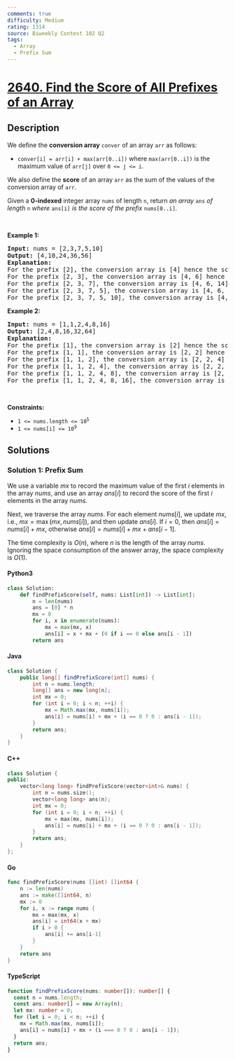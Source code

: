 ```yaml
---
comments: true
difficulty: Medium
rating: 1314
source: Biweekly Contest 102 Q2
tags:
  - Array
  - Prefix Sum
---
```


<!-- problem:start -->

# [2640. Find the Score of All Prefixes of an Array](https://leetcode.com/problems/find-the-score-of-all-prefixes-of-an-array)


## Description

<!-- description:start -->

<p>We define the <strong>conversion array</strong> <code>conver</code> of an array <code>arr</code> as follows:</p>

<ul>
	<li><code>conver[i] = arr[i] + max(arr[0..i])</code> where <code>max(arr[0..i])</code> is the maximum value of <code>arr[j]</code> over <code>0 &lt;= j &lt;= i</code>.</li>
</ul>

<p>We also define the <strong>score</strong> of an array <code>arr</code> as the sum of the values of the conversion array of <code>arr</code>.</p>

<p>Given a <strong>0-indexed</strong> integer array <code>nums</code> of length <code>n</code>, return <em>an array </em><code>ans</code><em> of length </em><code>n</code><em> where </em><code>ans[i]</code><em> is the score of the prefix</em> <code>nums[0..i]</code>.</p>

<p>&nbsp;</p>
<p><strong class="example">Example 1:</strong></p>

<pre>
<strong>Input:</strong> nums = [2,3,7,5,10]
<strong>Output:</strong> [4,10,24,36,56]
<strong>Explanation:</strong> 
For the prefix [2], the conversion array is [4] hence the score is 4
For the prefix [2, 3], the conversion array is [4, 6] hence the score is 10
For the prefix [2, 3, 7], the conversion array is [4, 6, 14] hence the score is 24
For the prefix [2, 3, 7, 5], the conversion array is [4, 6, 14, 12] hence the score is 36
For the prefix [2, 3, 7, 5, 10], the conversion array is [4, 6, 14, 12, 20] hence the score is 56
</pre>

<p><strong class="example">Example 2:</strong></p>

<pre>
<strong>Input:</strong> nums = [1,1,2,4,8,16]
<strong>Output:</strong> [2,4,8,16,32,64]
<strong>Explanation:</strong> 
For the prefix [1], the conversion array is [2] hence the score is 2
For the prefix [1, 1], the conversion array is [2, 2] hence the score is 4
For the prefix [1, 1, 2], the conversion array is [2, 2, 4] hence the score is 8
For the prefix [1, 1, 2, 4], the conversion array is [2, 2, 4, 8] hence the score is 16
For the prefix [1, 1, 2, 4, 8], the conversion array is [2, 2, 4, 8, 16] hence the score is 32
For the prefix [1, 1, 2, 4, 8, 16], the conversion array is [2, 2, 4, 8, 16, 32] hence the score is 64
</pre>

<p>&nbsp;</p>
<p><strong>Constraints:</strong></p>

<ul>
	<li><code>1 &lt;= nums.length &lt;= 10<sup>5</sup></code></li>
	<li><code>1 &lt;= nums[i] &lt;= 10<sup>9</sup></code></li>
</ul>

<!-- description:end -->

## Solutions

<!-- solution:start -->

### Solution 1: Prefix Sum

We use a variable $mx$ to record the maximum value of the first $i$ elements in the array $nums$, and use an array $ans[i]$ to record the score of the first $i$ elements in the array $nums$.

Next, we traverse the array $nums$. For each element $nums[i]$, we update $mx$, i.e., $mx = \max(mx, nums[i])$, and then update $ans[i]$. If $i = 0$, then $ans[i] = nums[i] + mx$, otherwise $ans[i] = nums[i] + mx + ans[i - 1]$.

The time complexity is $O(n)$, where $n$ is the length of the array $nums$. Ignoring the space consumption of the answer array, the space complexity is $O(1)$.

<!-- tabs:start -->

#### Python3

```python
class Solution:
    def findPrefixScore(self, nums: List[int]) -> List[int]:
        n = len(nums)
        ans = [0] * n
        mx = 0
        for i, x in enumerate(nums):
            mx = max(mx, x)
            ans[i] = x + mx + (0 if i == 0 else ans[i - 1])
        return ans
```

#### Java

```java
class Solution {
    public long[] findPrefixScore(int[] nums) {
        int n = nums.length;
        long[] ans = new long[n];
        int mx = 0;
        for (int i = 0; i < n; ++i) {
            mx = Math.max(mx, nums[i]);
            ans[i] = nums[i] + mx + (i == 0 ? 0 : ans[i - 1]);
        }
        return ans;
    }
}
```

#### C++

```cpp
class Solution {
public:
    vector<long long> findPrefixScore(vector<int>& nums) {
        int n = nums.size();
        vector<long long> ans(n);
        int mx = 0;
        for (int i = 0; i < n; ++i) {
            mx = max(mx, nums[i]);
            ans[i] = nums[i] + mx + (i == 0 ? 0 : ans[i - 1]);
        }
        return ans;
    }
};
```

#### Go

```go
func findPrefixScore(nums []int) []int64 {
	n := len(nums)
	ans := make([]int64, n)
	mx := 0
	for i, x := range nums {
		mx = max(mx, x)
		ans[i] = int64(x + mx)
		if i > 0 {
			ans[i] += ans[i-1]
		}
	}
	return ans
}
```

#### TypeScript

```ts
function findPrefixScore(nums: number[]): number[] {
  const n = nums.length;
  const ans: number[] = new Array(n);
  let mx: number = 0;
  for (let i = 0; i < n; ++i) {
    mx = Math.max(mx, nums[i]);
    ans[i] = nums[i] + mx + (i === 0 ? 0 : ans[i - 1]);
  }
  return ans;
}
```

<!-- tabs:end -->

<!-- solution:end -->

<!-- problem:end -->
